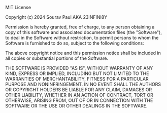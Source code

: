 MIT License

Copyright (c) 2024 Sourav Paul AKA 23INFINI8Y

Permission is hereby granted, free of charge, to any person obtaining a copy
of this software and associated documentation files (the "Software"), to deal
in the Software without restriction, to permit persons to whom the Software is
furnished to do so, subject to the following conditions:

The above copyright notice and this permission notice shall be included in all
copies or substantial portions of the Software.

THE SOFTWARE IS PROVIDED "AS IS", WITHOUT WARRANTY OF ANY KIND, EXPRESS OR
IMPLIED, INCLUDING BUT NOT LIMITED TO THE WARRANTIES OF MERCHANTABILITY,
FITNESS FOR A PARTICULAR PURPOSE AND NONINFRINGEMENT. IN NO EVENT SHALL THE
AUTHORS OR COPYRIGHT HOLDERS BE LIABLE FOR ANY CLAIM, DAMAGES OR OTHER
LIABILITY, WHETHER IN AN ACTION OF CONTRACT, TORT OR OTHERWISE, ARISING FROM,
OUT OF OR IN CONNECTION WITH THE SOFTWARE OR THE USE OR OTHER DEALINGS IN THE
SOFTWARE.

